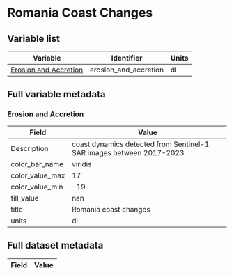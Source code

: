 # Romania Coast Changes

## Variable list

| Variable                                          | Identifier | Units |
|---------------------------------------------------| ---- | ---- |
| [Erosion and Accretion](#erosion\_and\_accretion) | erosion\_and\_accretion | dl |

## Full variable metadata

### <a name="erosion_and_accretion"></a>Erosion and Accretion

| Field | Value |
| ---- | ---- |
| Description | coast dynamics detected from Sentinel\-1 SAR images between 2017\-2023 |
| color\_bar\_name | viridis |
| color\_value\_max | 17 |
| color\_value\_min | -19 |
| fill\_value | nan |
| title | Romania coast changes |
| units | dl |

## <a name="full-metadata"></a>Full dataset metadata

| Field | Value |
| ---- | ---- |

